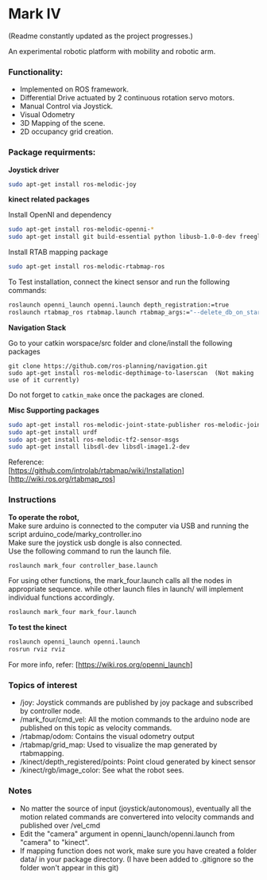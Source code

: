 # Mark IV
(Readme constantly updated as the project progresses.)


An experimental robotic platform with mobility and robotic arm.  

### Functionality:  
- Implemented on ROS framework.
- Differential Drive actuated by 2 continuous rotation servo motors.  
- Manual Control via Joystick.
- Visual Odometry
- 3D Mapping of the scene.
- 2D occupancy grid creation.


### Package requirments:  

**Joystick driver**

```sh
sudo apt-get install ros-melodic-joy
```

**kinect related packages**  

Install OpenNI and dependency

```sh
sudo apt-get install ros-melodic-openni-*  
sudo apt-get install git build-essential python libusb-1.0-0-dev freeglut3-dev  

```

Install RTAB mapping package  

```sh
sudo apt-get install ros-melodic-rtabmap-ros   
```

To Test installation, connect the kinect sensor and run the following commands:  
```sh
roslaunch openni_launch openni.launch depth_registration:=true  
roslaunch rtabmap_ros rtabmap.launch rtabmap_args:="--delete_db_on_start"  

```  

**Navigation Stack**

Go to your catkin worspace/src folder and clone/install the following packages
```
git clone https://github.com/ros-planning/navigation.git
sudo apt-get install ros-melodic-depthimage-to-laserscan  (Not making use of it currently)

```  
Do not forget to ```catkin_make``` once the packages are cloned.  

**Misc Supporting packages**

```sh
sudo apt-get install ros-melodic-joint-state-publisher ros-melodic-joint-state-publisher-gui
sudo apt-get install urdf  
sudo apt-get install ros-melodic-tf2-sensor-msgs
sudo apt-get install libsdl-dev libsdl-image1.2-dev

```

Reference:  
[https://github.com/introlab/rtabmap/wiki/Installation]  
[http://wiki.ros.org/rtabmap_ros]



### Instructions

**To operate the robot,**  
Make sure arduino is connected to the computer via USB and running the script arduino_code/marky_controller.ino  
Make sure the joystick usb dongle is also connected.  
Use the following command to run the launch file.

```sh
roslaunch mark_four controller_base.launch
```

For using other functions, the mark_four.launch calls all the nodes in appropriate sequence. while other launch files in launch/ will implement individual functions accordingly.

```sh
roslaunch mark_four mark_four.launch
```

**To test the kinect**  

```sh
roslaunch openni_launch openni.launch  
rosrun rviz rviz   
```
For more info, refer: [https://wiki.ros.org/openni_launch]  


### Topics of interest  

- /joy: Joystick commands are published by joy package and subscribed by controller node.
- /mark_four/cmd_vel: All the motion commands to the arduino node are published on this topic as velocity commands.
- /rtabmap/odom: Contains the visual odometry output
- /rtabmap/grid_map: Used to visualize the map generated by rtabmapping.
- /kinect/depth_registered/points: Point cloud generated by kinect sensor
- /kinect/rgb/image_color: See what the robot sees.

### Notes  

- No matter the source of input (joystick/autonomous), eventually all the motion related commands are convertered into velocity commands and published over /vel_cmd  
- Edit the "camera" argument in openni_launch/openni.launch from "camera" to "kinect".
- If mapping function does not work, make sure you have created a folder data/ in your package directory. (I have been added to .gitignore so the folder won't appear in this git)
